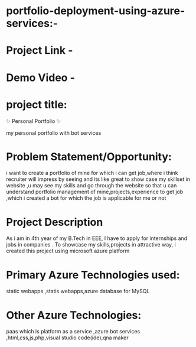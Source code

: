 # portfolio-deployment-using-azure-services:-



# Project Link - 

# Demo Video - 


# project title:



✨ Personal Portfolio ✨


my personal portfolio with bot services



# Problem Statement/Opportunity:

i want to create a portfolio of mine for which i can get job,where i think recruiter will impress by seeing and its like great to show case my skillset in website ,u may see my skills and go through the website so that u can understand portfolio management of mine,projects,experience to get job ,which i created a bot for which the job is applicable for me or not

# Project Description
As i am in 4th year of my B.Tech in EEE, I have to apply for internships and jobs in companies . To showcase my skills,projects in attractive way, i created this project using microsoft azure platform 


# Primary Azure Technologies used:

static webapps ,statis webapps,azure database for MySQL

# Other Azure Technologies:

paas which is platform as a service ,azure bot services ,html,css,js,php,visual studio code(ide),qna maker


